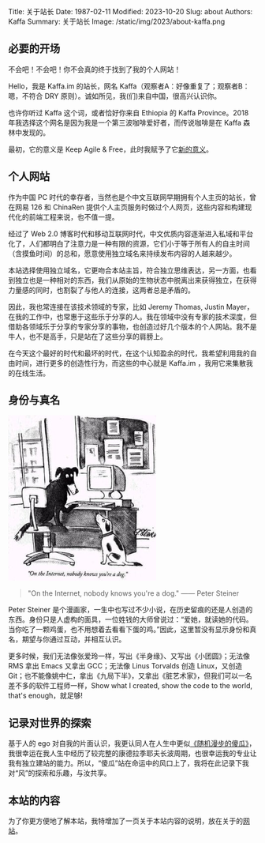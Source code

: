 Title: 关于站长
Date: 1987-02-11
Modified: 2023-10-20
Slug: about
Authors: Kaffa
Summary: 关于站长
Image: /static/img/2023/about-kaffa.png

## 必要的开场

不会吧！不会吧！你不会真的终于找到了我的个人网站！

Hello，我是 Kaffa.im 的站长，网名 Kaffa（观察者A：好像重复了；观察者B：嗯，不符合 DRY 原则）。诚如所见，我(们)来自中国，很高兴认识你。

也许你听过 Kaffa 这个词，或者恰好你来自 Ethiopia 的 Kaffa Province。2018 年我选择这个网名是因为我是一个第三波咖啡爱好者，而传说咖啡是在 Kaffa 森林中发现的。

最初，它的意义是 Keep Agile & Free，此时我赋予了它[新的意义](/on-kaffa-im-new-website.html)。

## 个人网站

作为中国 PC 时代的幸存者，当然也是个中文互联网早期拥有个人主页的站长，曾在网易 126 和 ChinaRen 提供个人主页服务时做过个人网页，这些内容和构建现代化的前端工程来说，也不值一提。

经过了 Web 2.0 博客时代和移动互联网时代，中文优质内容逐渐进入私域和平台化了，人们都明白了注意力是一种有限的资源，它们小于等于所有人的自主时间（含摸鱼时间）的总和，愿意使用独立域名来持续发布内容的人越来越少。

本站选择使用独立域名，它更吻合本站主旨，符合独立思维表达，另一方面，也看到独立也是一种相对的东西，我们从原始的生物状态中脱离出来获得独立，在获得力量感的同时，也割裂了与他人的连接，这两者总是矛盾的。

因此，我也常连接在该技术领域的专家，比如 Jeremy Thomas, Justin Mayer，在我的工作中，也常惠于这些乐于分享的人。我在领域中没有专家的技术深度，但借助各领域乐于分享的专家分享的事物，也创造过好几个版本的个人网站。我不是牛人，也不是高手，只是站在了这些分享的肩膀上。

在今天这个最好的时代和最坏的时代，在这个认知盈余的时代，我希望利用我的自由时间，进行更多的创造性行为，而这些的中心就是 Kaffa.im ，我用它来集散我的在线生活。

## 身份与真名

![Internet Dog](../static/img/2023/Internet_dog.jpg)

> "On the Internet, nobody knows you're a dog." —— Peter Steiner

Peter Steiner 是个漫画家，一生中也写过不少小说，在历史留痕的还是人创造的东西。身份只是人虚构的面具，一位姓钱的大师曾说过：“爱她，就读她的代码。当你吃了一颗鸡蛋，也不用想着去看看下蛋的鸡。”因此，这里暂没有显示身份和真名，期望与你通过互动，并相互认识。

更多时候，我们无法像张爱玲一样，写出《半身缘》、又写出《小团圆》；无法像 RMS 拿出 Emacs 又拿出 GCC；无法像 Linus Torvalds 创造 Linux，又创造 Git；也不能像姚中仁，拿出《九局下半》，又拿出《脏艺术家》，但我们可以一名差不多的软件工程师一样，Show what I created, show the code to the world, that's enough，就足够!

## 记录对世界的探索

基于人的 ego 对自我的片面认识，我更认同人在人生中更似[《随机漫步的傻瓜》]()，我很幸运在我人生中经历了较完整的康德拉季耶夫长波周期，也很幸运我的专业让我有独立建站的能力。所以，“傻瓜”站在命运中的风口上了，我将在此记录下我对“风”的探索和乐趣，与汝共享。

## 本站的内容

为了你更方便地了解本站，我特增加了一页关于本站内容的说明，放在关于的[网站](https://kaffa.im/about-website.html)。

